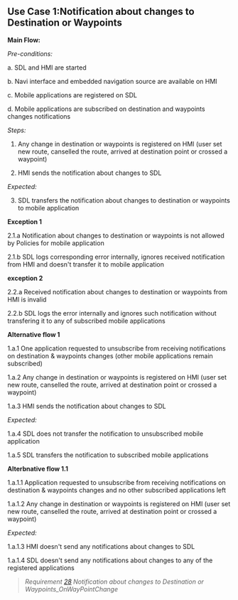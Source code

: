 ## Use Case 1:Notification about changes to Destination or Waypoints

**Main Flow:**

_Pre-conditions:_

a. SDL and HMI are started

b. Navi interface and embedded navigation source are available on HMI

c. Mobile applications are registered on SDL

d. Mobile applications are subscribed on destination and waypoints changes notifications

_Steps:_

1. Any change in destination or waypoints is registered on HMI (user set new route, canselled the route, arrived at destination point or crossed a waypoint)

2. HMI sends the notification about changes to SDL

_Expected:_

3. SDL transfers the notification about changes to destination or waypoints to mobile application

**Exception 1**

2.1.a Notification about changes to destination or waypoints is not allowed by Policies for mobile application

2.1.b SDL logs corresponding error internally, ignores received notification from HMI and doesn't transfer it to mobile application

**exception 2**

2.2.a Received notification about changes to destination or waypoints from HMI is invalid

2.2.b SDL logs the error internally and ignores such notification without transfering it to any of subscribed mobile applications

**Alternative flow 1**

1.a.1 One application requested to unsubscribe from receiving notifications on destination & waypoints changes (other mobile applications remain subscribed)

1.a.2 Any change in destination or waypoints is registered on HMI (user set new route, canselled the route, arrived at destination point or crossed a waypoint)

1.a.3 HMI sends the notification about changes to SDL

_Expected:_

1.a.4 SDL does not transfer the notification to unsubscribed mobile application

1.a.5 SDL transfers the notification to subscribed mobile applications

**Alterbnative flow 1.1**

1.a.1.1 Application requested to unsubscribe from receiving notifications on destination & waypoints changes and no other subscribed applications left

1.a.1.2 Any change in destination or waypoints is registered on HMI (user set new route, canselled the route, arrived at destination point or crossed a waypoint)

_Expected:_

1.a.1.3 HMI doesn't send any notifications about changes to SDL

1.a.1.4 SDL doesn't send any notifications about changes to any of the registered applications

> _Requirement [28](https://github.com/smartdevicelink/sdl_requirements/issues/28) Notification about changes to Destination or Waypoints_OnWayPointChange_
